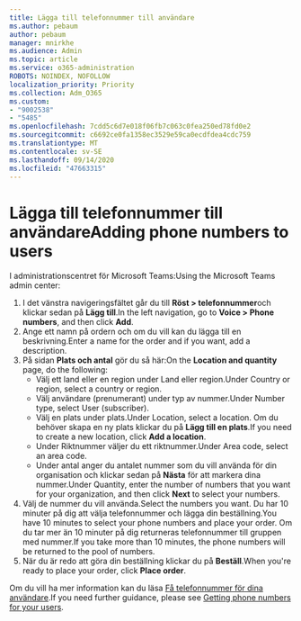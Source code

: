 ```yaml
---
title: Lägga till telefonnummer till användare
ms.author: pebaum
author: pebaum
manager: mnirkhe
ms.audience: Admin
ms.topic: article
ms.service: o365-administration
ROBOTS: NOINDEX, NOFOLLOW
localization_priority: Priority
ms.collection: Adm_O365
ms.custom:
- "9002538"
- "5485"
ms.openlocfilehash: 7cdd5c6d7e018f06fb7c063c0fea250ed78fd0e2
ms.sourcegitcommit: c6692ce0fa1358ec3529e59ca0ecdfdea4cdc759
ms.translationtype: MT
ms.contentlocale: sv-SE
ms.lasthandoff: 09/14/2020
ms.locfileid: "47663315"
---
```

# <a name="adding-phone-numbers-to-users"></a><span data-ttu-id="7954d-102">Lägga till telefonnummer till användare</span><span class="sxs-lookup"><span data-stu-id="7954d-102">Adding phone numbers to users</span></span>

<span data-ttu-id="7954d-103">I administrationscentret för Microsoft Teams:</span><span class="sxs-lookup"><span data-stu-id="7954d-103">Using the Microsoft Teams admin center:</span></span>

1. <span data-ttu-id="7954d-104">I det vänstra navigeringsfältet går du till **Röst > telefonnummer**och klickar sedan på **Lägg till**.</span><span class="sxs-lookup"><span data-stu-id="7954d-104">In the left navigation, go to **Voice > Phone numbers**, and then click **Add**.</span></span>
2. <span data-ttu-id="7954d-105">Ange ett namn på ordern och om du vill kan du lägga till en beskrivning.</span><span class="sxs-lookup"><span data-stu-id="7954d-105">Enter a name for the order and if you want, add a description.</span></span>
3. <span data-ttu-id="7954d-106">På sidan **Plats och antal** gör du så här:</span><span class="sxs-lookup"><span data-stu-id="7954d-106">On the **Location and quantity** page, do the following:</span></span>
    - <span data-ttu-id="7954d-107">Välj ett land eller en region under Land eller region.</span><span class="sxs-lookup"><span data-stu-id="7954d-107">Under Country or region, select a country or region.</span></span>
    - <span data-ttu-id="7954d-108">Välj användare (prenumerant) under typ av nummer.</span><span class="sxs-lookup"><span data-stu-id="7954d-108">Under Number type, select User (subscriber).</span></span>
    - <span data-ttu-id="7954d-109">Välj en plats under plats.</span><span class="sxs-lookup"><span data-stu-id="7954d-109">Under Location, select a location.</span></span> <span data-ttu-id="7954d-110">Om du behöver skapa en ny plats klickar du på **Lägg till en plats**.</span><span class="sxs-lookup"><span data-stu-id="7954d-110">If you need to create a new location, click **Add a location**.</span></span>
    - <span data-ttu-id="7954d-111">Under Riktnummer väljer du ett riktnummer.</span><span class="sxs-lookup"><span data-stu-id="7954d-111">Under Area code, select an area code.</span></span>
    - <span data-ttu-id="7954d-112">Under antal anger du antalet nummer som du vill använda för din organisation och klickar sedan på **Nästa** för att markera dina nummer.</span><span class="sxs-lookup"><span data-stu-id="7954d-112">Under Quantity, enter the number of numbers that you want for your organization, and then click **Next** to select your numbers.</span></span>
4. <span data-ttu-id="7954d-113">Välj de nummer du vill använda.</span><span class="sxs-lookup"><span data-stu-id="7954d-113">Select the numbers you want.</span></span> <span data-ttu-id="7954d-114">Du har 10 minuter på dig att välja telefonnummer och lägga din beställning.</span><span class="sxs-lookup"><span data-stu-id="7954d-114">You have 10 minutes to select your phone numbers and place your order.</span></span> <span data-ttu-id="7954d-115">Om du tar mer än 10 minuter på dig returneras telefonnummer till gruppen med nummer.</span><span class="sxs-lookup"><span data-stu-id="7954d-115">If you take more than 10 minutes, the phone numbers will be returned to the pool of numbers.</span></span>
5. <span data-ttu-id="7954d-116">När du är redo att göra din beställning klickar du på **Beställ**.</span><span class="sxs-lookup"><span data-stu-id="7954d-116">When you're ready to place your order, click **Place order**.</span></span>

<span data-ttu-id="7954d-117">Om du vill ha mer information kan du läsa [Få telefonnummer för dina användare](https://docs.microsoft.com/microsoftteams/getting-phone-numbers-for-your-users).</span><span class="sxs-lookup"><span data-stu-id="7954d-117">If you need further guidance, please see [Getting phone numbers for your users](https://docs.microsoft.com/microsoftteams/getting-phone-numbers-for-your-users).</span></span>

